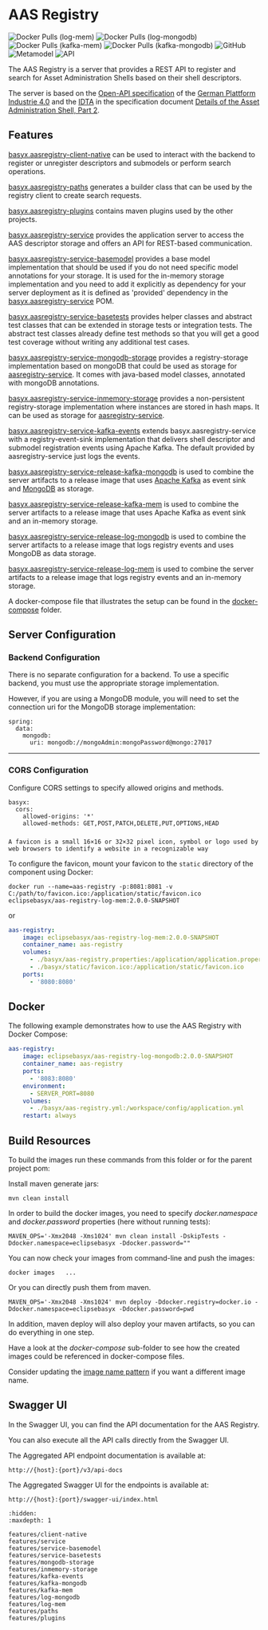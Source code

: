 # AAS Registry

![Docker Pulls (log-mem)](https://img.shields.io/docker/pulls/eclipsebasyx/aas-registry-log-mem?label=Docker%20Pulls%20(log-mem))
![Docker Pulls (log-mongodb)](https://img.shields.io/docker/pulls/eclipsebasyx/aas-registry-log-mongodb?label=Docker%20Pulls%20(log-mongodb))
![Docker Pulls (kafka-mem)](https://img.shields.io/docker/pulls/eclipsebasyx/aas-registry-kafka-mem?label=Docker%20Pulls%20(kafka-mem))
![Docker Pulls (kafka-mongodb)](https://img.shields.io/docker/pulls/eclipsebasyx/aas-registry-kafka-mongodb?label=Docker%20Pulls%20(kafka-mongodb))
![GitHub](https://img.shields.io/github/license/eclipse-basyx/basyx-java-server-sdk)
![Metamodel](https://img.shields.io/badge/Metamodel-v3.0-yellow)
![API](https://img.shields.io/badge/API-v3.0-yellow)

The AAS Registry is a server that provides a REST API to register and search for Asset Administration Shells based on their shell descriptors.

The server is based on the [Open-API specification](https://app.swaggerhub.com/apis/Plattform_i40/AssetAdministrationShellRegistryServiceSpecification/V3.0_SSP-001) of the [German Plattform Industrie 4.0](https://www.plattform-i40.de/) and the [IDTA](https://industrialdigitaltwin.org/) in the specification document [Details of the Asset Administration Shell, Part 2](https://industrialdigitaltwin.org/wp-content/uploads/2023/04/IDTA-01002-3-0_SpecificationAssetAdministrationShell_Part2_API.pdf).

## Features

[basyx.aasregistry-client-native](features/client-native.md) can be used to interact with the backend to register or unregister descriptors and submodels or perform search operations.

[basyx.aasregistry-paths](features/paths.md) generates a builder class that can be used by the registry client to create search requests.

[basyx.aasregistry-plugins](features/plugins.md) contains maven plugins used by the other projects. 

[basyx.aasregistry-service](features/service.md) provides the application server to access the AAS descriptor storage and offers an API for REST-based communication.

[basyx.aasregistry-service-basemodel](features/service-basemodel.md) provides a base model implementation that should be used if you do not need specific model annotations for your storage. It is used for the in-memory storage implementation and you need to add it explicitly as dependency for your server deployment as it is defined as 'provided' dependency in the [basyx.aasregistry-service](basyx.aasregistry-service/README.md) POM.

[basyx.aasregistry-service-basetests](features/service-basetest.md) provides helper classes and abstract test classes that can be extended in storage tests or integration tests. The abstract test classes already define test methods so that you will get a good test coverage without writing any additional test cases.

[basyx.aasregistry-service-mongodb-storage](features/mongodb-storage.md) provides a registry-storage implementation based on mongoDB that could be used as storage for [aasregistry-service](basyx.aasregistry-service/README.md). It comes with java-based model classes, annotated with mongoDB annotations.

[basyx.aasregistry-service-inmemory-storage](features/inmemory-storage.md) provides a non-persistent registry-storage implementation where instances are stored in hash maps. It can be used as storage for [aasregistry-service](basyx.aasregistry-service/README.md).

[basyx.aasregistry-service-kafka-events](features/kafka-events.md) extends basyx.aasregistry-service with a registry-event-sink implementation that delivers shell descriptor and submodel registration events using Apache Kafka. The default provided by aasregistry-service just logs the events.

[basyx.aasregistry-service-release-kafka-mongodb](features/kafka-mongodb.md) is used to combine the server artifacts to a release image that uses [Apache Kafka](https://kafka.apache.org/) as event sink and [MongoDB](https://www.mongodb.com/) as storage.

[basyx.aasregistry-service-release-kafka-mem](features/kafka-mem.md) is used to combine the server artifacts to a release image that uses Apache Kafka as event sink and an in-memory storage.

[basyx.aasregistry-service-release-log-mongodb](features/log-mongodb.md) is used to combine the server artifacts to a release image that logs registry events and uses MongoDB as data storage.

[basyx.aasregistry-service-release-log-mem](features/log-mem.md) is used to combine the server artifacts to a release image that logs registry events and an in-memory storage.

A docker-compose file that illustrates the setup can be found in the [docker-compose](docker-compose/docker-compose.yml) folder.

## Server Configuration

### Backend Configuration
There is no separate configuration for a backend. To use a specific backend, you must use the appropriate storage implementation.

However, if you are using a MongoDB module, you will need to set the connection uri for the MongoDB storage implementation:
```properties
spring:
  data:
    mongodb:
      uri: mongodb://mongoAdmin:mongoPassword@mongo:27017
```
---

### CORS Configuration
Configure CORS settings to specify allowed origins and methods.

```properties
basyx:
  cors:
    allowed-origins: '*'
    allowed-methods: GET,POST,PATCH,DELETE,PUT,OPTIONS,HEAD
```

### 
```{note}
A favicon is a small 16×16 or 32×32 pixel icon, symbol or logo used by web browsers to identify a website in a recognizable way
```
To configure the favicon, mount your favicon to the `static` directory of the component using Docker:
```
docker run --name=aas-registry -p:8081:8081 -v C:/path/to/favicon.ico:/application/static/favicon.ico eclipsebasyx/aas-registry-log-mem:2.0.0-SNAPSHOT
```
or
```yaml
aas-registry:
    image: eclipsebasyx/aas-registry-log-mem:2.0.0-SNAPSHOT
    container_name: aas-registry
    volumes:
      - ./basyx/aas-registry.properties:/application/application.properties
	  - ./basyx/static/favicon.ico:/application/static/favicon.ico
    ports:
      - '8080:8080'
```

## Docker
The following example demonstrates how to use the AAS Registry with Docker Compose:

```yml
aas-registry:
    image: eclipsebasyx/aas-registry-log-mongodb:2.0.0-SNAPSHOT
    container_name: aas-registry
    ports:
      - '8083:8080'
    environment:
      - SERVER_PORT=8080
    volumes:
      - ./basyx/aas-registry.yml:/workspace/config/application.yml
    restart: always
```


## Build Resources

To build the images run these commands from this folder or for the parent project pom:

Install maven generate jars:

``` shell 
mvn clean install
```

In order to build the docker images, you need to specify *docker.namespace* and *docker.password* properties (here without running tests):

``` shell
MAVEN_OPS='-Xmx2048 -Xms1024' mvn clean install -DskipTests -Ddocker.namespace=eclipsebasyx -Ddocker.password=""
```

You can now check your images from command-line and push the images:
``` shell 
docker images   ...
```
Or you can directly push them from maven. 

``` shell 
MAVEN_OPS='-Xmx2048 -Xms1024' mvn deploy -Ddocker.registry=docker.io -Ddocker.namespace=eclipsebasyx -Ddocker.password=pwd
```
In addition, maven deploy will also deploy your maven artifacts, so you can do everything in one step.

Have a look at the *docker-compose* sub-folder to see how the created images could be referenced in docker-compose files.

Consider updating the [image name pattern](https://github.com/eclipse-basyx/basyx-java-server-sdk/blob/main/basyx.aasregistry/pom.xml#L16) if you want a different image name.

## Swagger UI
In the Swagger UI, you can find the API documentation for the AAS Registry.

You can also execute all the API calls directly from the Swagger UI.

The Aggregated API endpoint documentation is available at:

	http://{host}:{port}/v3/api-docs
	
The Aggregated Swagger UI for the endpoints is available at:

	http://{host}:{port}/swagger-ui/index.html


```{toctree}
:hidden:
:maxdepth: 1

features/client-native
features/service
features/service-basemodel
features/service-basetests
features/mongodb-storage
features/inmemory-storage
features/kafka-events
features/kafka-mongodb
features/kafka-mem
features/log-mongodb
features/log-mem
features/paths
features/plugins
```
